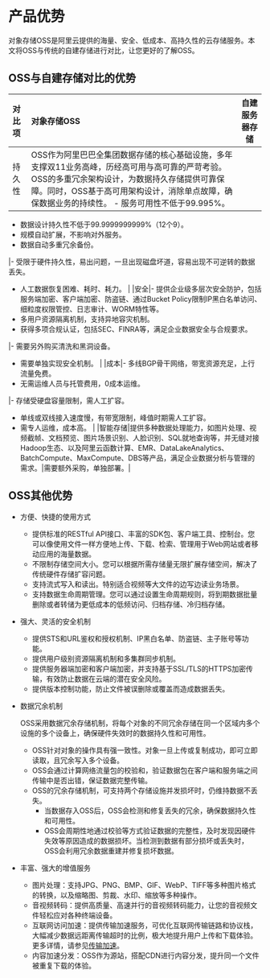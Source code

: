 # 产品优势

对象存储OSS是阿里云提供的海量、安全、低成本、高持久性的云存储服务。本文将OSS与传统的自建存储进行对比，让您更好的了解OSS。

## OSS与自建存储对比的优势

|对比项|对象存储OSS|自建服务器存储|
|:--|:------|-------|
|持久性|OSS作为阿里巴巴全集团数据存储的核心基础设施，多年支撑双11业务高峰，历经高可用与高可靠的严苛考验。OSS的多重冗余架构设计，为数据持久存储提供可靠保障。同时，OSS基于高可用架构设计，消除单点故障，确保数据业务的持续性。 -   服务可用性不低于99.995%。
-   数据设计持久性不低于99.9999999999%（12个9）。
-   规模自动扩展，不影响对外服务。
-   数据自动多重冗余备份。

|-   受限于硬件持久性，易出问题，一旦出现磁盘坏道，容易出现不可逆转的数据丢失。
-   人工数据恢复困难、耗时、耗力。 |
|安全|-   提供企业级多层次安全防护，包括服务端加密、客户端加密、防盗链、通过Bucket Policy限制IP黑白名单访问、细粒度权限管控、日志审计、WORM特性等。
-   多用户资源隔离机制，支持异地容灾机制。
-   获得多项合规认证，包括SEC、FINRA等，满足企业数据安全与合规要求。

|-   需要另外购买清洗和黑洞设备。
-   需要单独实现安全机制。 |
|成本|-   多线BGP骨干网络，带宽资源充足，上行流量免费。
-   无需运维人员与托管费用，0成本运维。

|-   存储受硬盘容量限制，需人工扩容。
-   单线或双线接入速度慢，有带宽限制，峰值时期需人工扩容。
-   需专人运维，成本高。 |
|智能存储|提供多种数据处理能力，如图片处理、视频截帧、文档预览、图片场景识别、人脸识别、SQL就地查询等，并无缝对接Hadoop生态、以及阿里云函数计算、EMR、DataLakeAnalytics、BatchCompute、MaxCompute、DBS等产品，满足企业数据分析与管理的需求。|需要额外采购，单独部署。|

## OSS其他优势

-   方便、快捷的使用方式
    -   提供标准的RESTful API接口、丰富的SDK包、客户端工具、控制台。您可以像使用文件一样方便地上传、下载、检索、管理用于Web网站或者移动应用的海量数据。
    -   不限制存储空间大小。您可以根据所需存储量无限扩展存储空间，解决了传统硬件存储扩容问题。
    -   支持流式写入和读出。特别适合视频等大文件的边写边读业务场景。
    -   支持数据生命周期管理。您可以通过设置生命周期规则，将到期数据批量删除或者转储为更低成本的低频访问、归档存储、冷归档存储。
-   强大、灵活的安全机制
    -   提供STS和URL鉴权和授权机制、IP黑白名单、防盗链、主子账号等功能。
    -   提供用户级别资源隔离机制和多集群同步机制。
    -   提供服务器端加密和客户端加密，并支持基于SSL/TLS的HTTPS加密传输，有效防止数据在云端的潜在安全风险。
    -   提供版本控制功能，防止文件被误删除或覆盖而造成数据丢失。
-   数据冗余机制

    OSS采用数据冗余存储机制，将每个对象的不同冗余存储在同一个区域内多个设施的多个设备上，确保硬件失效时的数据持久性和可用性。

    -   OSS针对对象的操作具有强一致性。对象一旦上传或复制成功，即可立即读取，且冗余写入多个设备。
    -   OSS会通过计算网络流量包的校验和，验证数据包在客户端和服务端之间传输中是否出错，保证数据完整传输。
    -   OSS的冗余存储机制，可支持两个存储设施并发损坏时，仍维持数据不丢失。
        -   当数据存入OSS后，OSS会检测和修复丢失的冗余，确保数据持久性和可用性。
        -   OSS会周期性地通过校验等方式验证数据的完整性，及时发现因硬件失效等原因造成的数据损坏。当检测到数据有部分损坏或丢失时，OSS会利用冗余数据重建并修复损坏数据。
-   丰富、强大的增值服务
    -   图片处理：支持JPG、PNG、BMP、GIF、WebP、TIFF等多种图片格式的转换，以及缩略图、剪裁、水印、缩放等多种操作。
    -   音视频转码：提供高质量、高速并行的音视频转码能力，让您的音视频文件轻松应对各种终端设备。
    -   互联网访问加速：提供传输加速服务，可优化互联网传输链路和协议栈，大幅减少数据远距离传输超时的比例，极大地提升用户上传和下载体验。更多详情，请参见[传输加速](/intl.zh-CN/开发指南/存储空间（Bucket）/传输加速.md)。
    -   内容加速分发：OSS作为源站，搭配CDN进行内容分发，提升同一个文件被重复下载的体验。

